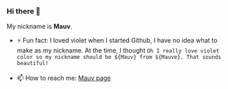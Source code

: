 ### Hi there 👋
My nickname is **Mauv**.
<br />
- ⚡ Fun fact: I loved violet when I started Github, I have no idea what to make as my nickname. At the time, I thought `Oh I really love violet color so my nickname should be ${Mauv} from ${Mauve}. That sounds beautiful!`
<br /><br />
- 📫 How to reach me: [Mauv page](https://mauv-page.vercel.app)

<!--
**Mauv-hub/Mauv-hub** is a ✨ _special_ ✨ repository because its `README.md` (this file) appears on your GitHub profile.

Here are some ideas to get you started:

- 🔭 I’m currently working on ...
- 🌱 I’m currently learning ...
- 👯 I’m looking to collaborate on ...
- 🤔 I’m looking for help with ...
- 💬 Ask me about ...
- 📫 How to reach me: ...
- 😄 Pronouns: ...
- ⚡ Fun fact: ...
-->
